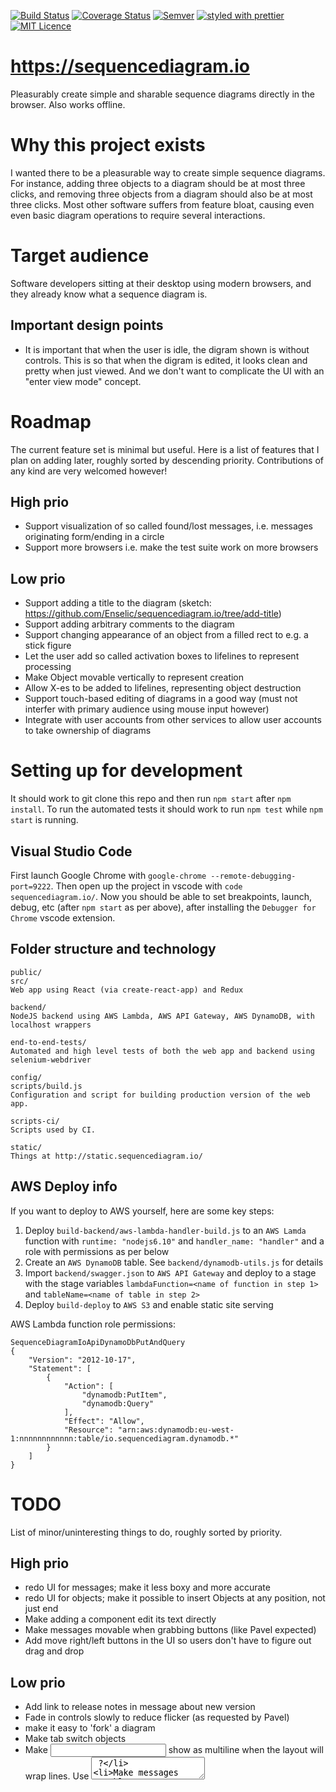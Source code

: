 [![Build Status](https://travis-ci.org/Enselic/sequencediagram.io.svg?branch=master)](https://travis-ci.org/Enselic/sequencediagram.io)
[![Coverage Status](https://coveralls.io/repos/github/Enselic/sequencediagram.io/badge.svg?branch=master)](https://coveralls.io/github/Enselic/sequencediagram.io?branch=master)
[![Semver](http://img.shields.io/SemVer/2.0.0.png)](http://semver.org/spec/v2.0.0.html)
[![styled with prettier](https://img.shields.io/badge/styled_with-prettier-ff69b4.svg)](https://github.com/prettier/prettier)
[![MIT Licence](https://badges.frapsoft.com/os/mit/mit.png?v=103)](https://opensource.org/licenses/mit-license.php)

https://sequencediagram.io
==========================

Pleasurably create simple and sharable sequence diagrams directly in the browser. Also works offline.


Why this project exists
=======================

I wanted there to be a pleasurable way to create simple sequence diagrams.
For instance, adding three objects to a diagram should be at most three clicks,
and removing three objects from a diagram should also be at most three clicks.
Most other software suffers from feature bloat, causing even even basic diagram operations
to require several interactions.


Target audience
===============

Software developers sitting at their desktop using modern browsers, and they
already know what a sequence diagram is.

Important design points
-----------------------

* It is important that when the user is idle, the digram shown is without controls.
This is so that when the digram is edited, it looks clean and pretty when just viewed. And we don't want to complicate the UI with an "enter view mode" concept.


Roadmap
=======

The current feature set is minimal but useful.
Here is a list of features that I plan on adding later, roughly sorted by descending priority.
Contributions of any kind are very welcomed however!

High prio
---------
- Support visualization of so called found/lost messages, i.e. messages originating form/ending in a circle
- Support more browsers i.e. make the test suite work on more browsers

Low prio
--------
- Support adding a title to the diagram (sketch: https://github.com/Enselic/sequencediagram.io/tree/add-title)
- Support adding arbitrary comments to the diagram
- Support changing appearance of an object from a filled rect to e.g. a stick figure
- Let the user add so called activation boxes to lifelines to represent processing
- Make Object movable vertically to represent creation
- Allow X-es to be added to lifelines, representing object destruction
- Support touch-based editing of diagrams in a good way (must not interfer with primary audience using mouse input however)
- Integrate with user accounts from other services to allow user accounts to take ownership of diagrams


Setting up for development
==========================

It should work to git clone this repo and then run `npm start` after `npm install`.
To run the automated tests it should work to run `npm test` while `npm start` is
running.

Visual Studio Code
------------------

First launch Google Chrome with `google-chrome --remote-debugging-port=9222`.
Then open up the project in vscode with `code sequencediagram.io/`. Now you
should be able to set breakpoints, launch, debug, etc (after `npm start` as per
above), after installing the `Debugger for Chrome` vscode extension.

Folder structure and technology
----------------------------

```
public/
src/
Web app using React (via create-react-app) and Redux

backend/
NodeJS backend using AWS Lambda, AWS API Gateway, AWS DynamoDB, with localhost wrappers

end-to-end-tests/
Automated and high level tests of both the web app and backend using selenium-webdriver

config/
scripts/build.js
Configuration and script for building production version of the web app.

scripts-ci/
Scripts used by CI.

static/
Things at http://static.sequencediagram.io/
```

AWS Deploy info
---------------

If you want to deploy to AWS yourself, here are some key steps:

1. Deploy `build-backend/aws-lambda-handler-build.js` to an `AWS Lamda` function
   with `runtime: "nodejs6.10"` and `handler_name: "handler"` and a role with
   permissions as per below
2. Create an `AWS DynamoDB` table. See `backend/dynamodb-utils.js` for details
3. Import `backend/swagger.json` to `AWS API Gateway` and deploy to a stage with
   the stage variables `lambdaFunction=<name of function in step 1>` and
   `tableName=<name of table in step 2>`
4. Deploy `build-deploy` to `AWS S3` and enable static site serving

AWS Lambda function role permissions:
```
SequenceDiagramIoApiDynamoDbPutAndQuery
{
    "Version": "2012-10-17",
    "Statement": [
        {
            "Action": [
                "dynamodb:PutItem",
                "dynamodb:Query"
            ],
            "Effect": "Allow",
            "Resource": "arn:aws:dynamodb:eu-west-1:nnnnnnnnnnnn:table/io.sequencediagram.dynamodb.*"
        }
    ]
}
```


TODO
====

List of minor/uninteresting things to do, roughly sorted by priority.

High prio
---------
- redo UI for messages; make it less boxy and more accurate
- redo UI for objects; make it possible to insert Objects at any position, not just end
- Make adding a component edit its text directly
- Make messages movable when grabbing buttons (like Pavel expected)
- Add move right/left buttons in the UI so users don't have to figure out drag and drop

Low prio
--------
- Add link to release notes in message about new version
- Fade in controls slowly to reduce flicker (as requested by Pavel)
- make it easy to 'fork' a diagram
- Make tab switch objects
- Make <input /> show as multiline when the layout will wrap lines. Use <textarea /> ?
- Make messages movable horizontally
- Add .svg URL to service worker and serve SVG normally
